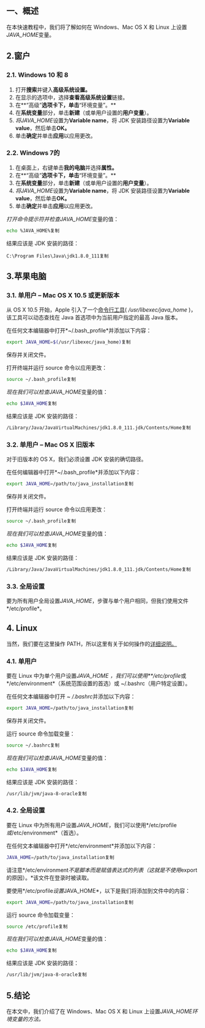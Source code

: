 ## **一、概述**

在本快速教程中，我们将了解如何在 Windows、Mac OS X 和 Linux 上设置*JAVA_HOME*变量。

## **2.窗户**

### **2.1. Windows 10 和 8**

1.  打开**搜索**并键入**高级系统设置。**
2.  在显示的选项中，选择**查看高级系统设置**链接。
3.  在**“高级”**选项卡下，单击**“环境变量”。**
4.  在**系统变量**部分，单击**新建**（或单用户设置的**用户变量**）。
5.  *将JAVA_HOME*设置为**Variable name**，将 JDK 安装路径设置为**Variable value**，然后单击**OK。**
6.  单击**确定**并单击**应用**以应用更改。

### **2.2. Windows 7的**

1.  在桌面上，右键单击**我的电脑**并选择**属性。**
2.  在**“高级”**选项卡下，单击**“环境变量”。**
3.  在**系统变量**部分，单击**新建**（或单用户设置的**用户变量**）。
4.  *将JAVA_HOME*设置为**Variable name**，将 JDK 安装路径设置为**Variable value**，然后单击**OK。**
5.  单击**确定**并单击**应用**以应用更改。

*打开命令提示符并检查JAVA_HOME*变量的值：

```bash
echo %JAVA_HOME%复制
```

结果应该是 JDK 安装的路径：

```shell
C:\Program Files\Java\jdk1.8.0_111复制
```

## **3.苹果电脑**

### **3.1. 单用户 – Mac OS X 10.5 或更新版本**

从 OS X 10.5 开始，Apple 引入了一个[命令行工具](https://developer.apple.com/library/content/qa/qa1170/_index.html)( */usr/libexec/java_home* )，该工具可以动态查找在 Java 首选项中为当前用户指定的最高 Java 版本。

在任何文本编辑器中打开*~/.bash_profile*并添加以下内容：

```bash
export JAVA_HOME=$(/usr/libexec/java_home)复制
```

保存并关闭文件。

打开终端并运行 source 命令以应用更改：

```bash
source ~/.bash_profile复制
```

*现在我们可以检查JAVA_HOME*变量的值：

```bash
echo $JAVA_HOME复制
```

结果应该是 JDK 安装的路径：

```bash
/Library/Java/JavaVirtualMachines/jdk1.8.0_111.jdk/Contents/Home复制
```

### **3.2. 单用户 – Mac OS X 旧版本**

对于旧版本的 OS X，我们必须设置 JDK 安装的确切路径。

在任何编辑器中打开*~/.bash_profile*并添加以下内容：

```bash
export JAVA_HOME=/path/to/java_installation复制
```

保存并关闭文件。

打开终端并运行 source 命令以应用更改：

```bash
source ~/.bash_profile复制
```

*现在我们可以检查JAVA_HOME*变量的值：

```bash
echo $JAVA_HOME复制
```

结果应该是 JDK 安装的路径：

```bash
/Library/Java/JavaVirtualMachines/jdk1.8.0_111.jdk/Contents/Home复制
```

### **3.3. 全局设置**

要为所有用户全局设置*JAVA_HOME*，步骤与单个用户相同，但我们使用文件*/etc/profile*。

## **4. Linux**

当然，我们要在这里操作 PATH，所以这里有关于如何操作的[详细说明。](https://www.baeldung.com/linux/path-variable)

### 4.1. 单用户

要在 Linux 中为单个用户设置*JAVA_HOME ，我们可以使用**/etc/profile*或*/etc/environment*（系统范围设置的首选）或 ~/.bashrc（用户特定设置）。

在任何文本编辑器中打开 ~ */.bashrc*并添加以下内容：

```bash
export JAVA_HOME=/path/to/java_installation复制
```

保存并关闭文件。

运行 source 命令加载变量：

```bash
source ~/.bashrc复制
```

*现在我们可以检查JAVA_HOME*变量的值：

```bash
echo $JAVA_HOME复制
```

结果应该是 JDK 安装的路径：

```bash
/usr/lib/jvm/java-8-oracle复制
```

### 4.2. 全局设置

要在 Linux 中为所有用户设置*JAVA_HOME*，我们可以使用*/etc/profile*或*/etc/environment*（首选）。

在任何文本编辑器中打开*/etc/environment*并添加以下内容：

```bash
JAVA_HOME=/path/to/java_installation复制
```

请注意*/etc/environment*不是脚本而是赋值表达式的列表（这就是不使用*export的原因）。*该文件在登录时被读取。

要使用*/etc/profile*设置*JAVA_HOME*，以下是我们将添加到文件中的内容：

```bash
export JAVA_HOME=/path/to/java_installation复制
```

运行 source 命令加载变量：

```bash
source /etc/profile复制
```

*现在我们可以检查JAVA_HOME*变量的值：

```bash
echo $JAVA_HOME复制
```

结果应该是 JDK 安装的路径：

```bash
/usr/lib/jvm/java-8-oracle复制
```

## **5.结论**

在本文中，我们介绍了在 Windows、Mac OS X 和 Linux 上设置*JAVA_HOME环境变量的方法。*